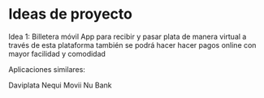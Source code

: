 # Ideas de proyecto

Idea 1: Billetera móvil 
App para recibir y pasar plata de manera virtual a través de esta plataforma también se podrá hacer hacer pagos online con mayor facilidad y comodidad 

Aplicaciones similares:

Daviplata
Nequi
Movii
Nu Bank


